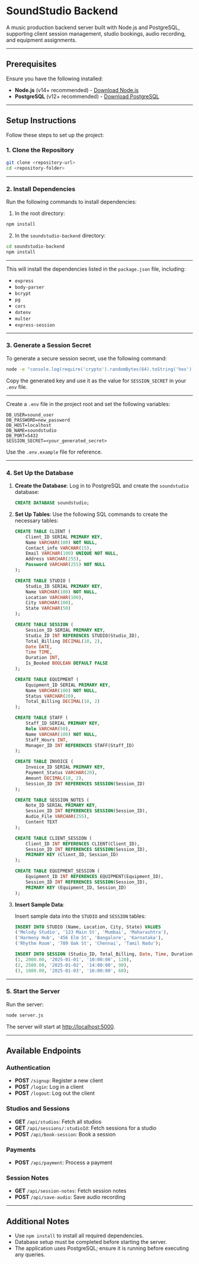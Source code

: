 # SoundStudio Backend

A music production backend server built with Node.js and PostgreSQL, supporting client session management, studio bookings, audio recording, and equipment assignments.

---

## Prerequisites

Ensure you have the following installed:

- **Node.js** (v14+ recommended) - [Download Node.js](https://nodejs.org/)
- **PostgreSQL** (v12+ recommended) - [Download PostgreSQL](https://www.postgresql.org/)

---

## Setup Instructions

Follow these steps to set up the project:

### 1. Clone the Repository

```bash
git clone <repository-url>
cd <repository-folder>
```

---

### 2. Install Dependencies

Run the following commands to install dependencies:

1. In the root directory:
```bash
npm install
```

2. In the `soundstudio-backend` directory:
```bash
cd soundstudio-backend
npm install
```

---

This will install the dependencies listed in the `package.json` file, including:
- `express`
- `body-parser`
- `bcrypt`
- `pg`
- `cors`
- `dotenv`
- `multer`
- `express-session`

---

### 3. Generate a Session Secret

To generate a secure session secret, use the following command:

```bash
node -e "console.log(require('crypto').randomBytes(64).toString('hex'));"
```

Copy the generated key and use it as the value for `SESSION_SECRET` in your `.env` file.

---
Create a `.env` file in the project root and set the following variables:

```plaintext
DB_USER=sound_user
DB_PASSWORD=new_password
DB_HOST=localhost
DB_NAME=soundstudio
DB_PORT=5432
SESSION_SECRET=<your_generated_secret>
```

Use the `.env.example` file for reference.

---
### 4. Set Up the Database

1. **Create the Database**:
   Log in to PostgreSQL and create the `soundstudio` database:
   ```sql
   CREATE DATABASE soundstudio;
   ```

2. **Set Up Tables**:
   Use the following SQL commands to create the necessary tables:

   ```sql
   CREATE TABLE CLIENT (
       Client_ID SERIAL PRIMARY KEY,
       Name VARCHAR(100) NOT NULL,
       Contact_info VARCHAR(15),
       Email VARCHAR(100) UNIQUE NOT NULL,
       Address VARCHAR(255),
       Password VARCHAR(255) NOT NULL
   );

   CREATE TABLE STUDIO (
       Studio_ID SERIAL PRIMARY KEY,
       Name VARCHAR(100) NOT NULL,
       Location VARCHAR(100),
       City VARCHAR(100),
       State VARCHAR(50)
   );

   CREATE TABLE SESSION (
       Session_ID SERIAL PRIMARY KEY,
       Studio_ID INT REFERENCES STUDIO(Studio_ID),
       Total_Billing DECIMAL(10, 2),
       Date DATE,
       Time TIME,
       Duration INT,
       Is_Booked BOOLEAN DEFAULT FALSE
   );

   CREATE TABLE EQUIPMENT (
       Equipment_ID SERIAL PRIMARY KEY,
       Name VARCHAR(100) NOT NULL,
       Status VARCHAR(20),
       Total_Billing DECIMAL(10, 2)
   );

   CREATE TABLE STAFF (
       Staff_ID SERIAL PRIMARY KEY,
       Role VARCHAR(50),
       Name VARCHAR(100) NOT NULL,
       Staff_Hours INT,
       Manager_ID INT REFERENCES STAFF(Staff_ID)
   );

   CREATE TABLE INVOICE (
       Invoice_ID SERIAL PRIMARY KEY,
       Payment_Status VARCHAR(20),
       Amount DECIMAL(10, 2),
       Session_ID INT REFERENCES SESSION(Session_ID)
   );

   CREATE TABLE SESSION_NOTES (
       Note_ID SERIAL PRIMARY KEY,
       Session_ID INT REFERENCES SESSION(Session_ID),
       Audio_File VARCHAR(255),
       Content TEXT
   );

   CREATE TABLE CLIENT_SESSION (
       Client_ID INT REFERENCES CLIENT(Client_ID),
       Session_ID INT REFERENCES SESSION(Session_ID),
       PRIMARY KEY (Client_ID, Session_ID)
   );

   CREATE TABLE EQUIPMENT_SESSION (
       Equipment_ID INT REFERENCES EQUIPMENT(Equipment_ID),
       Session_ID INT REFERENCES SESSION(Session_ID),
       PRIMARY KEY (Equipment_ID, Session_ID)
   );
   ```

3. **Insert Sample Data**:

   Insert sample data into the `STUDIO` and `SESSION` tables:

   ```sql
   INSERT INTO STUDIO (Name, Location, City, State) VALUES
   ('Melody Studio', '123 Main St', 'Mumbai', 'Maharashtra'),
   ('Harmony Hub', '456 Elm St', 'Bangalore', 'Karnataka'),
   ('Rhythm Room', '789 Oak St', 'Chennai', 'Tamil Nadu');

   INSERT INTO SESSION (Studio_ID, Total_Billing, Date, Time, Duration) VALUES
   (1, 2000.00, '2025-01-01', '10:00:00', 120),
   (2, 2500.00, '2025-01-02', '14:00:00', 90),
   (3, 1800.00, '2025-01-03', '16:00:00', 60);
   ```

---

### 5. Start the Server

Run the server:

```bash
node server.js
```

The server will start at [http://localhost:5000](http://localhost:5000).

---

## Available Endpoints

### Authentication
- **POST** `/signup`: Register a new client
- **POST** `/login`: Log in a client
- **POST** `/logout`: Log out the client

### Studios and Sessions
- **GET** `/api/studios`: Fetch all studios
- **GET** `/api/sessions/:studioId`: Fetch sessions for a studio
- **POST** `/api/book-session`: Book a session

### Payments
- **POST** `/api/payment`: Process a payment

### Session Notes
- **GET** `/api/session-notes`: Fetch session notes
- **POST** `/api/save-audio`: Save audio recording

---

## Additional Notes

- Use `npm install` to install all required dependencies.
- Database setup must be completed before starting the server.
- The application uses PostgreSQL; ensure it is running before executing any queries.
